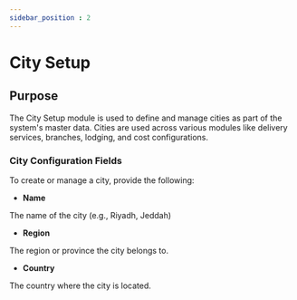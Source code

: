 ```yaml
---
sidebar_position : 2
---
```


# City Setup

## Purpose

The City Setup module is used to define and manage cities as part of the system's master data. Cities are used across various modules like delivery services, branches, lodging, and cost configurations.

### City Configuration Fields

To create or manage a city, provide the following:

 - **Name**

The name of the city (e.g., Riyadh, Jeddah)

  - **Region**

The region or province the city belongs to.

  - **Country**

The country where the city is located.